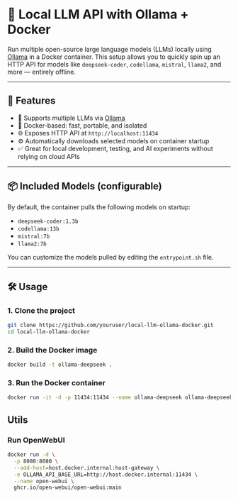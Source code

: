 # 🧠 Local LLM API with Ollama + Docker

Run multiple open-source large language models (LLMs) locally using [Ollama](https://ollama.com/) in a Docker container. This setup allows you to quickly spin up an HTTP API for models like `deepseek-coder`, `codellama`, `mistral`, `llama2`, and more — entirely offline.

---

## 🚀 Features

- 🧠 Supports multiple LLMs via [Ollama](https://ollama.com/library)
- 🐳 Docker-based: fast, portable, and isolated
- 🌐 Exposes HTTP API at `http://localhost:11434`
- ⚙️ Automatically downloads selected models on container startup
- ✅ Great for local development, testing, and AI experiments without relying on cloud APIs

---

## 📦 Included Models (configurable)

By default, the container pulls the following models on startup:

- `deepseek-coder:1.3b`
- `codellama:13b`
- `mistral:7b`
- `llama2:7b`

You can customize the models pulled by editing the `entrypoint.sh` file.

---

## 🛠️ Usage

### 1. Clone the project

```bash
git clone https://github.com/youruser/local-llm-ollama-docker.git
cd local-llm-ollama-docker
```

### 2. Build the Docker image
```bash
docker build -t ollama-deepseek .
```

### 3. Run the Docker container
```bash
docker run -it -d -p 11434:11434 --name ollama-deepseek ollama-deepseek
```
## Utils

### Run OpenWebUI
```bash
docker run -d \
  -p 8080:8080 \
  --add-host=host.docker.internal:host-gateway \
  -e OLLAMA_API_BASE_URL=http://host.docker.internal:11434 \
  --name open-webui \
  ghcr.io/open-webui/open-webui:main
```
